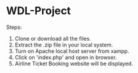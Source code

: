 # WDL-Project

Steps:
1. Clone or download all the files.
2. Extract the .zip file in your local system.
3. Turn on Apache local host server from xampp.
4. Click on 'index.php' and open in browser.
5. Airline Ticket Booking website will be displayed.
